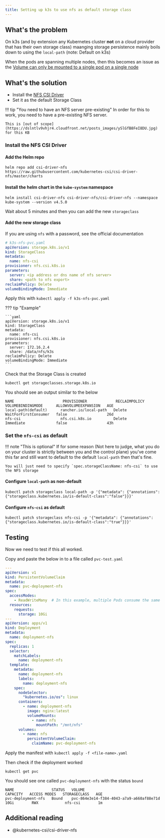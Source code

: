 ```yaml
---
title: Setting up k3s to use nfs as default storage class
---
```


## What's the problem

On k3s (and by extension any Kubernetes cluster **not** on a cloud provider that has their own storage class) maanging
storage persistence mainly boils down to using the `local-path` (note: Default on k3s)

When the pods are spanning multiple nodes, then this becomes an issue as the [Volume can only be mounted to a single pod on a single node](https://kubernetes.io/blog/2018/04/13/local-persistent-volumes-beta/#:~:text=note%20that%20local%20volumes%20are%20not%20suitable%20for%20most%20applications.%20Using%20local%20storage%20ties%20your%20application%20to%20that%20specific%20node%2C%20making%20your%20application%20harder%20to%20schedule.)

## What's the solution

* Install the [NFS CSI Driver](https://github.com/kubernetes-csi/csi-driver-nfs)
* Set it as the default Storage Class

!!! tip "You need to have an NFS server pre-existing"
    In order for this to work, you need to have a pre-existing NFS server.

    This is [out of scope](https://dslntlv9vhjr4.cloudfront.net/posts_images/ySlGfB8FeI8DU.jpg) for this KB

### Install the NFS CSI Driver

#### Add the Helm repo

```shell
helm repo add csi-driver-nfs https://raw.githubusercontent.com/kubernetes-csi/csi-driver-nfs/master/charts
```

#### Install the helm chart in the `kube-system` namespace

```shell
helm install csi-driver-nfs csi-driver-nfs/csi-driver-nfs --namespace kube-system --version v4.5.0
```

Wait about 5 minutes and then you can add the new `storageclass`

#### Add the new storage class

If you are using `nfs` with a password, see the official documentation

```yaml
# k3s-nfs-pvc.yaml
apiVersion: storage.k8s.io/v1
kind: StorageClass
metadata:
  name: nfs-csi
provisioner: nfs.csi.k8s.io
parameters:
  server: <ip address or dns name of nfs server>
  share: <path to nfs export>
reclaimPolicy: Delete
volumeBindingMode: Immediate
```

Apply this with `kubectl apply -f k3s-nfs-pvc.yaml`

??? tip "Example"

    ```yaml
    apiVersion: storage.k8s.io/v1
    kind: StorageClass
    metadata:
      name: nfs-csi
    provisioner: nfs.csi.k8s.io
    parameters:
      server: 172.16.2.4
      share: /data/nfs/k3s
    reclaimPolicy: Delete
    volumeBindingMode: Immediate
    ```

Check that the Storage Class is created

```shell
kubectl get storageclasses.storage.k8s.io
```

You should see an output similar to the below

```text
NAME                      PROVISIONER             RECLAIMPOLICY   VOLUMEBINDINGMODE      ALLOWVOLUMEEXPANSION   AGE
local-path(default)      rancher.io/local-path   Delete          WaitForFirstConsumer   false                  26d
nfs-csi                  nfs.csi.k8s.io          Delete          Immediate              false                  43h
```

### Set the `nfs-csi` as default

!!! note "This is optional"
    If for some reason (Not here to judge, what you do on your cluster is strictly between you and the control plane) you've
    come this far and still want to default to the default `local-path` then that's fine.

    You will just need to specify `spec.storageClassName: nfs-csi` to use the NFS storage

#### Configure `local-path` as non-default

```shell
kubectl patch storageclass local-path -p '{"metadata": {"annotations":{"storageclass.kubernetes.io/is-default-class":"false"}}}'
```

#### Configure `nfs-csi` as default

```shell
kubectl patch storageclass nfs-csi -p '{"metadata": {"annotations":{"storageclass.kubernetes.io/is-default-class":"true"}}}'
```

## Testing

Now we need to test if this all worked.

Copy and paste the below in to a file called `pvc-test.yaml`

```yaml
---
apiVersion: v1
kind: PersistentVolumeClaim
metadata:
  name: pvc-deployment-nfs
spec:
  accessModes:
    - ReadWriteMany  # In this example, multiple Pods consume the same PVC.
  resources:
    requests:
      storage: 10Gi
---
apiVersion: apps/v1
kind: Deployment
metadata:
  name: deployment-nfs
spec:
  replicas: 1
  selector:
    matchLabels:
      name: deployment-nfs
  template:
    metadata:
      name: deployment-nfs
      labels:
        name: deployment-nfs
    spec:
      nodeSelector:
        "kubernetes.io/os": linux
      containers:
        - name: deployment-nfs
          image: nginx:latest
          volumeMounts:
            - name: nfs
              mountPath: "/mnt/nfs"
      volumes:
        - name: nfs
          persistentVolumeClaim:
            claimName: pvc-deployment-nfs
```

Apply the manifest with `kubectl apply -f <file-name>.yaml`

Then check if the deployment worked

```shell
kubectl get pvc
```

You should see one called `pvc-deployment-nfs` with the status `bound`

```text
NAME                 STATUS   VOLUME                                    CAPACITY   ACCESS MODES   STORAGECLASS   AGE
pvc-deployment-nfs   Bound    pvc-864e3e14-f384-4043-a7a9-a660af88e71d   10Gi        RWX            nfs-csi        1m
```

## Additional reading

* @kubernetes-csi/csi-driver-nfs
